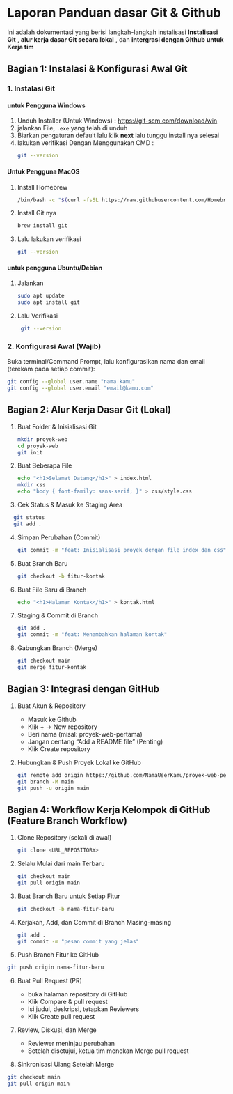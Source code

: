 # Laporan Panduan dasar Git & Github

Ini adalah dokumentasi yang berisi langkah-langkah instalisasi **Instalisasi Git** , **alur kerja dasar Git secara lokal** , dan **intergrasi dengan Github untuk Kerja tim**

## Bagian 1: Instalasi & Konfigurasi Awal Git 

### 1. Instalasi Git

#### untuk Pengguna Windows 

1. Unduh Installer (Untuk Windows) : https://git-scm.com/download/win
2. jalankan File, `.exe` yang telah di unduh
3. Biarkan pengaturan default lalu klik **next** lalu tunggu install nya selesai
4. lakukan verifikasi Dengan Menggunakan CMD :
   ```bash
   git --version
   ```

#### Untuk Pengguna MacOS

1. Install Homebrew
   ```bash
   /bin/bash -c "$(curl -fsSL https://raw.githubusercontent.com/Homebrew/install/HEAD/install.sh)"
   ```
2. Install Git nya
   ```bash
   brew install git
   ```
3. Lalu lakukan verifikasi
   ```bash
   git --version
   ```

#### untuk pengguna Ubuntu/Debian 
1. Jalankan
   ```bash
   sudo apt update
   sudo apt install git
   ```
2. Lalu Verifikasi
   ```bash
    git --version
   ```

### 2. Konfigurasi Awal (Wajib)

Buka terminal/Command Prompt, lalu konfigurasikan nama dan email (terekam pada setiap commit):
```bash
git config --global user.name "nama kamu"
git config --global user.email "email@kamu.com"
```

## Bagian 2: Alur Kerja Dasar Git (Lokal)
1. Buat Folder & Inisialisasi Git
   ```bash
   mkdir proyek-web
   cd proyek-web
   git init
   ```

2. Buat Beberapa File
   ```bash
   echo "<h1>Selamat Datang</h1>" > index.html
   mkdir css
   echo "body { font-family: sans-serif; }" > css/style.css
   ```

3. Cek Status & Masuk ke Staging Area
```bash
  git status
  git add .
```

4. Simpan Perubahan (Commit)
   ```bash
   git commit -m "feat: Inisialisasi proyek dengan file index dan css"
   ```

5. Buat Branch Baru
   ```bash
   git checkout -b fitur-kontak
   ```

6. Buat File Baru di Branch
   ```bash
   echo "<h1>Halaman Kontak</h1>" > kontak.html
   ```
7. Staging & Commit di Branch
   ```bash
   git add .
   git commit -m "feat: Menambahkan halaman kontak"
   ```
8. Gabungkan Branch (Merge)
   ```bash
   git checkout main
   git merge fitur-kontak
   ```


## Bagian 3: Integrasi dengan GitHub

1. Buat Akun & Repository
   - Masuk ke Github
   - Klik + → New repository
   - Beri nama (misal: proyek-web-pertama) 
   - Jangan centang “Add a README file” (Penting) 
   - Klik Create repository

2. Hubungkan & Push Proyek Lokal ke GitHub
   ```bash
   git remote add origin https://github.com/NamaUserKamu/proyek-web-pertama.git
   git branch -M main
   git push -u origin main
   ```

## Bagian 4: Workflow Kerja Kelompok di GitHub (Feature Branch Workflow)

1. Clone Repository (sekali di awal)
   ```bash
   git clone <URL_REPOSITORY>
   ```
   
2. Selalu Mulai dari main Terbaru
   ```bash
   git checkout main
   git pull origin main
   ```

3. Buat Branch Baru untuk Setiap Fitur
   ```bash
   git checkout -b nama-fitur-baru
   ```

4. Kerjakan, Add, dan Commit di Branch Masing-masing
   ```bash
   git add .
   git commit -m "pesan commit yang jelas"
   ```

5. Push Branch Fitur ke GitHub
```bash
git push origin nama-fitur-baru
```
6. Buat Pull Request (PR)
    - buka halaman repository di GitHub
    - Klik Compare & pull request
    - Isi judul, deskripsi, tetapkan Reviewers
    - Klik Create pull request

7. Review, Diskusi, dan Merge
    - Reviewer meninjau perubahan
    - Setelah disetujui, ketua tim menekan Merge pull request

8. Sinkronisasi Ulang Setelah Merge
  ```bash
  git checkout main
  git pull origin main
  ```


   





 
